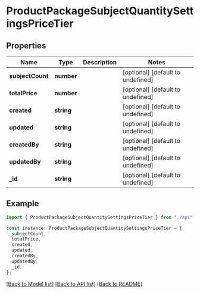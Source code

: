 # ProductPackageSubjectQuantitySettingsPriceTier

## Properties

| Name             | Type       | Description | Notes                             |
| ---------------- | ---------- | ----------- | --------------------------------- |
| **subjectCount** | **number** |             | [optional] [default to undefined] |
| **totalPrice**   | **number** |             | [optional] [default to undefined] |
| **created**      | **string** |             | [optional] [default to undefined] |
| **updated**      | **string** |             | [optional] [default to undefined] |
| **createdBy**    | **string** |             | [optional] [default to undefined] |
| **updatedBy**    | **string** |             | [optional] [default to undefined] |
| **\_id**         | **string** |             | [optional] [default to undefined] |

## Example

```typescript
import { ProductPackageSubjectQuantitySettingsPriceTier } from "./api";

const instance: ProductPackageSubjectQuantitySettingsPriceTier = {
  subjectCount,
  totalPrice,
  created,
  updated,
  createdBy,
  updatedBy,
  _id,
};
```

[[Back to Model list]](../README.md#documentation-for-models) [[Back to API list]](../README.md#documentation-for-api-endpoints) [[Back to README]](../README.md)
